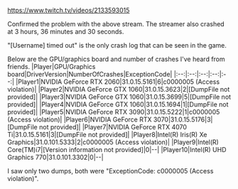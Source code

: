https://www.twitch.tv/videos/2133593015

Confirmed the problem with the above stream. The streamer also crashed at 3 hours, 36 minutes and 30 seconds.

"[Username] timed out" is the only crash log that can be seen in the game.

Below are the GPU/graphics board and number of crashes I've heard from friends.
|Player|GPU/Graphics board|DriverVersion|NumberOfCrashes|ExceptionCode|
|:--:|:--:|:--:|:--:|:--:|
|Player1|NVIDIA GeForce RTX 2060|31.0.15.5161|6|c0000005 (Access violation)|
|Player2|NVIDIA GeForce GTX 1060|31.0.15.3623|2|[DumpFile not provided]|
|Player3|NVIDIA GeForce GTX 1060|31.0.15.3699|5|[DumpFile not provided]|
|Player4|NVIDIA GeForce GTX 1060|31.0.15.1694|1|[DumpFile not provided]|
|Player5|NVIDIA GeForce RTX 3090|31.0.15.5222|1|c0000005 (Access violation)|
|Player6|NVIDIA GeForce RTX 3070|31.0.15.5176|3|[DumpFile not provided]|
|Player7|NVIDIA GeForce RTX 4070 Ti|31.0.15.5161|3|[DumpFile not provided]|
|Player8|Intel(R) Iris(R) Xe Graphics|31.0.101.5333|2|c0000005 (Access violation)|
|Player9|Intel(R) Core(TM)i7|[Version information not provided]|0|--|
|Player10|Intel(R) UHD Graphics 770|31.0.101.3302|0|--|


I saw only two dumps, both were "ExceptionCode: c0000005 (Access violation)".